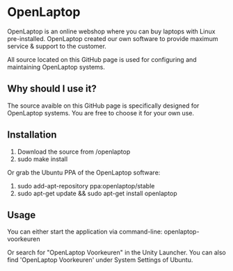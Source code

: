 OpenLaptop
==========

OpenLaptop is an online webshop where you can buy laptops with Linux pre-installed.
OpenLaptop created our own software to provide maximum service & support to the customer.

All source located on this GitHub page is used for configuring and maintaining OpenLaptop systems.


Why should I use it?
--------------------
The source avaible on this GitHub page is specifically designed for OpenLaptop systems. You are free to choose it for your own use.

Installation
-------------

1. Download the source from /openlaptop 
2. sudo make install


Or grab the Ubuntu PPA of the OpenLaptop software:

1. sudo add-apt-repository ppa:openlaptop/stable
2. sudo apt-get update && sudo apt-get install openlaptop

Usage
-------------
You can either start the application via command-line:
openlaptop-voorkeuren

Or search for "OpenLaptop Voorkeuren" in the Unity Launcher. You can also find 'OpenLaptop Voorkeuren' under System Settings of Ubuntu.




